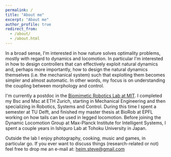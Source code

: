 ```yaml
---
permalink: /
title: "About me"
excerpt: "About me"
author_profile: true
redirect_from: 
  - /about/
  - /about.html
---
```


In a broad sense, I'm interested in how nature solves optimality problems, mostly with regard to dynamics and locomotion. In particular I'm interested in how to design controllers that can effectively exploit natural dynamics and, perhaps more importantly, how to design the natural dynamics themselves (i.e. the mechanical system) such that exploiting them becomes simpler and almost automatic. In other words, my focus is on understanding the coupling between morphology and control.

I'm currently a postdoc in the [Biomimetic Robotics Lab at MIT](https://biomimetics.mit.edu/).
I completed my Bsc and Msc at ETH Zurich, starting in Mechanical Engineering and then specializing in Robotics, Systems and Control. During this time I spent a semester at TU Delft, and finished my master thesis at BioRob at EPFL working on how tails can be used in legged locomotion. Before joining the Dynamic Locomotion Group at Max-Planck Institute for Intelligent Systems, I spent a couple years in Ishiguro Lab at Tohoku University in Japan.

Outside the lab I enjoy photography, cooking, music and games, in particular go. If you ever want to discuss things (research-related or not) feel free to drop me an e-mail at: heim.steve@gmail.com